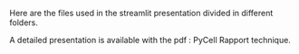 Here are the files used in the streamlit presentation divided in different folders.

A detailed presentation is available with the pdf : PyCell Rapport technique.
